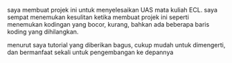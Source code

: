 saya membuat projek ini untuk menyelesaikan UAS mata kuliah ECL. saya sempat menemukan kesulitan ketika membuat projek ini seperti menemukan kodingan yang bocor, kurang, bahkan ada beberapa baris koding yang dihilangkan.

menurut saya tutorial yang diberikan bagus, cukup mudah untuk dimengerti, dan bermanfaat sekali untuk pengembangan ke depannya
